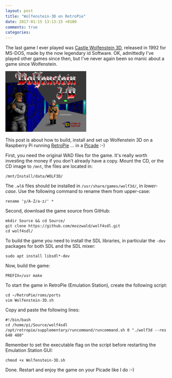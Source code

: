 ```yaml
---
layout: post
title: "Wolfenstein-3D on RetroPie"
date: 2017-01-15 13:13:15 +0100
comments: true
categories:
---
```


The last game I ever played was [Castle Wolfenstein 3D][1], released in
1992 for MS-DOS, made by the now legendary id Software.  OK, admittedly
I've played other games since then, but I've never again been so manic
about a game since Wolfenstein.

<img style="width:50%;height:auto;" class="center" src="/images/wolf3d.png">

This post is about how to build, install and set up Wolfenstein 3D on a
Raspberry Pi running [RetroPie][2] ... in a [Picade][3] :-)

<!-- more -->

First, you need the original WAD files for the game.  It's really worth
investing the money if you don't already have a copy.  Mount the CD, or
the CD image to `/mnt`, the files are located in:

    /mnt/Install/data/WOLF3D/

The `.wl6` files should be installed in `/usr/share/games/wolf3d/`, in
*lower-case*.  Use the following command to rename them from upper-case:

    rename 'y/A-Z/a-z/' *

Second, download the game source from GitHub:

    mkdir Source && cd Source/
    git clone https://github.com/mozzwald/wolf4sdl.git
    cd wolf4sdl/

To build the game you need to install the SDL libraries, in particular
the `-dev` packages for both SDL and the SDL mixer:

    sudo apt install libsdl*-dev 

Now, build the game:

    PREFIX=/usr make

To start the game in RetroPie (Emulation Station), create the following
script:

    cd ~/RetroPie/roms/ports
    vim Wolfenstein-3D.sh

Copy and paste the following lines:

    #!/bin/bash
    cd /home/pi/Source/wolf4sdl
    /opt/retropie/supplementary/runcommand/runcommand.sh 0 "./wolf3d --res 640 480"

Remember to set the executable flag on the script before restarting the
Emulation Station GUI:

    chmod +x Wolfenstein-3D.sh

Done.  Restart and enjoy the game on your Picade like I do :-)

[1]: https://en.wikipedia.org/wiki/Wolfenstein_3D
[2]: https://retropie.org.uk/
[3]: https://shop.pimoroni.com/products/picade

<!--
  -- Local Variables:
  -- mode: markdown
  -- End:
  -->
